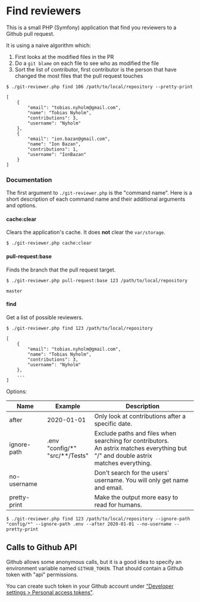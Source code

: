 # Find reviewers

This is a small PHP (Symfony) application that find you reviewers to a Github
pull request.

It is using a naive algorithm which:
1. First looks at the modified files in the PR
2. Do a `git blame` on each file to see who as modified the file
3. Sort the list of contributor, first contributor is the person that have changed the most files that the pull request touches

```
$ ./git-reviewer.php find 106 /path/to/local/repository --pretty-print

[
    {
        "email": "tobias.nyholm@gmail.com",
        "name": "Tobias Nyholm",
        "contributions": 3,
        "username": "Nyholm"
    },
    {
        "email": "ion.bazan@gmail.com",
        "name": "Ion Bazan",
        "contributions": 1,
        "username": "IonBazan"
    }
]
```

### Documentation

The first argument to `./git-reviewer.php` is the "command name". Here is a short
description of each command name and their additional arguments and options.

#### cache:clear

Clears the application's cache. It does **not** clear the `var/storage`.

```
$ ./git-reviewer.php cache:clear
```

#### pull-request:base

Finds the branch that the pull request target.

```
$ ./git-reviewer.php pull-request:base 123 /path/to/local/repository

master
```

#### find

Get a list of possible reviewers.

```
$ ./git-reviewer.php find 123 /path/to/local/repository

[
    {
        "email": "tobias.nyholm@gmail.com",
        "name": "Tobias Nyholm",
        "contributions": 3,
        "username": "Nyholm"
    },
    ...
]
```

Options:

| Name         | Example           | Description  |
|--------------|-------------------|--------------|
| after        | 2020-01-01        | Only look at contributions after a specific date.
| ignore-path  | .env <br> "config/*"<br>"src/**/Tests"  | Exclude paths and files when searching for contributors. <br>An astrix matches everything but "/" and double astrix <br>matches everything.
| no-username  |                   | Don't search for the users' username. You will only get name and email.
| pretty-print |                   | Make the output more easy to read for humans.


```
$ ./git-reviewer.php find 123 /path/to/local/repository --ignore-path "config/*" --ignore-path .env --after 2020-01-01 --no-username --pretty-print
```

## Calls to Github API

Github allows some anonymous calls, but it is a good idea to specify an environment
variable named `GITHUB_TOKEN`. That should contain a Github token with "api" permissions.

You can create such token in your Github account under
["Developer settings > Personal access tokens"](https://github.com/settings/tokens).


